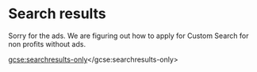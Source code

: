 # Search results

Sorry for the ads. We are figuring out how to apply for Custom Search for non profits without ads.

<script>
  (function() {
    var cx = '001174185636548076525:2x4ts4zwaqa';
    var gcse = document.createElement('script');
    gcse.type = 'text/javascript';
    gcse.async = true;
    gcse.src = 'https://cse.google.com/cse.js?cx=' + cx;
    var s = document.getElementsByTagName('script')[0];
    s.parentNode.insertBefore(gcse, s);
  })();
</script>
<gcse:searchresults-only></gcse:searchresults-only>
